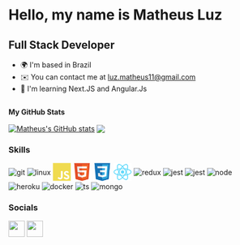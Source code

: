 Hello, my name is Matheus Luz
======================================================================================================================================

Full Stack Developer
------------------

* 🌍  I'm based in Brazil
* ✉️  You can contact me at [luz.matheus11@gmail.com](mailto:luz.matheus11@gmail.com)
* 🧠  I'm learning Next.JS and Angular.Js

## 
<b>My GitHub Stats</b>
<div display="inline-block">
  <a href="https://github.com/matheus-luz">
  <img align="center" height="180em" src="https://github-readme-stats.vercel.app/api?username=matheus-luz&show_icons=true&hide=&count_private=true&title_color=3382ed&text_color=ffffff&icon_color=0891b2&bg_color=000000&hide_border=true&show_icons=true" alt="Matheus's GitHub stats" /></a>
  <img align="center" height="185em" src="https://github-readme-stats.vercel.app/api/top-langs/?username=matheus-luz&layout=compact&show_icons=true&hide=&count_private=true&title_color=3382ed&text_color=ffffff&icon_color=0891b2&bg_color=000000&hide_border=true&show_icons=true"/>
</div>
 
### Skills
<p align="left">
    <img align="center" alt="git" height="36" width="36" src="https://cdn.jsdelivr.net/gh/devicons/devicon/icons/git/git-original.svg" />
    <img align="center" alt="linux" height="36" width="36" src="https://cdn.jsdelivr.net/gh/devicons/devicon/icons/linux/linux-original.svg" />
    <img align="center" alt="js" height="36" width="36" src="https://raw.githubusercontent.com/devicons/devicon/master/icons/javascript/javascript-plain.svg">
    <img align="center" alt="HTML" height="36" width="36" src="https://raw.githubusercontent.com/devicons/devicon/master/icons/html5/html5-original.svg">
    <img align="center" alt="CSS" height="36" width="36" src="https://raw.githubusercontent.com/devicons/devicon/master/icons/css3/css3-original.svg">
    <img align="center" alt="react" height="36" width="36" src="https://raw.githubusercontent.com/devicons/devicon/master/icons/react/react-original.svg">
    <img align="center" alt="redux" height="36" width="36" src="https://cdn.jsdelivr.net/gh/devicons/devicon/icons/redux/redux-original.svg" />
    <img align="center" alt="jest" height="36" width="36" src="https://cdn.jsdelivr.net/gh/devicons/devicon/icons/jest/jest-plain.svg" />
    <img align="center" alt="jest" height="36" width="36" src="https://cdn.jsdelivr.net/gh/devicons/devicon/icons/mysql/mysql-original.svg" />
    <img align="center" alt="node" height="36" width="36" src="https://cdn.jsdelivr.net/gh/devicons/devicon/icons/nodejs/nodejs-original.svg" />
    <img align="center" alt="heroku" height="36" width="36" src="https://cdn.jsdelivr.net/gh/devicons/devicon/icons/heroku/heroku-original.svg" />
    <img align="center" alt="docker" height="36" width="36" src="https://cdn.jsdelivr.net/gh/devicons/devicon/icons/docker/docker-original.svg" />
    <img align="center" alt="ts" height="36" width="36" src="https://cdn.jsdelivr.net/gh/devicons/devicon/icons/typescript/typescript-original.svg" />
    <img align="center" alt="mongo" height="36" width="36" src="https://cdn.jsdelivr.net/gh/devicons/devicon/icons/mongodb/mongodb-plain-wordmark.svg" />
</p>
 
### Socials
<p align="left"> <a href="https://www.github.com/matheus-luz" target="_blank" rel="noreferrer"><img src="https://raw.githubusercontent.com/danielcranney/readme-generator/main/public/icons/socials/github-dark.svg" width="32" height="32" /></a> <a href="https://www.linkedin.com/in/matheus-luz-/" target="_blank" rel="noreferrer"><img src="https://raw.githubusercontent.com/danielcranney/readme-generator/main/public/icons/socials/linkedin.svg" width="32" height="32" /></a></p>
